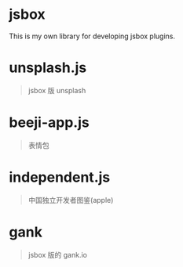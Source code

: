 # jsbox

This is my own library for developing jsbox plugins.

# unsplash.js

> jsbox 版 unsplash

# beeji-app.js

> 表情包

# independent.js

> 中国独立开发者图鉴(apple)

# gank

> jsbox 版的 gank.io
